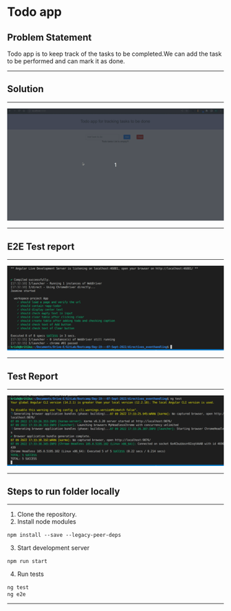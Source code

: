 # Todo app

## Problem Statement

Todo app is to keep track of the tasks to be completed.We can add the task to be performed and can mark it as done.

---
## Solution
---
![Gif](solution-result/Solution.gif)

---
## E2E Test report
---
![1](solution-result/1.png)

---
## Test Report
---
![2](solution-result/2.png)

---
## Steps to run folder locally

---
1. Clone the repository.
2. Install node modules

```
npm install --save --legacy-peer-deps
```
3. Start development server

```
npm run start
```
4. Run tests

```
ng test
ng e2e
```
---